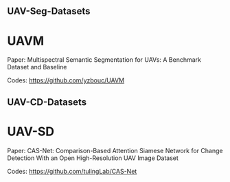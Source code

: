 ## UAV-Seg-Datasets
# UAVM
Paper: Multispectral Semantic Segmentation for UAVs: A Benchmark Dataset and Baseline

Codes: https://github.com/yzbouc/UAVM

## UAV-CD-Datasets
# UAV-SD
Paper: CAS-Net: Comparison-Based Attention Siamese Network for Change Detection With an Open High-Resolution UAV Image Dataset

Codes: https://github.com/tulingLab/CAS-Net


